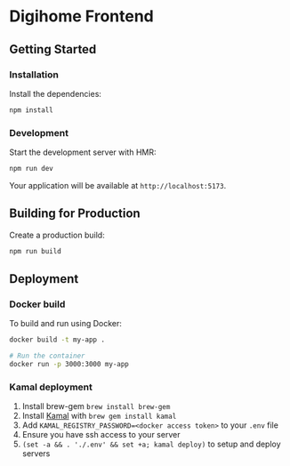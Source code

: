 # Digihome Frontend

## Getting Started

### Installation

Install the dependencies:

```bash
npm install
```

### Development

Start the development server with HMR:

```bash
npm run dev
```

Your application will be available at `http://localhost:5173`.

## Building for Production

Create a production build:

```bash
npm run build
```

## Deployment

### Docker build

To build and run using Docker:

```bash
docker build -t my-app .

# Run the container
docker run -p 3000:3000 my-app
```

### Kamal deployment

1. Install brew-gem `brew install brew-gem`
2. Install [Kamal](https://kamal.sh/) with `brew gem install kamal`
3. Add `KAMAL_REGISTRY_PASSWORD=<docker access token>` to your `.env` file
4. Ensure you have ssh access to your server
5. `(set -a && . './.env' && set +a; kamal deploy)` to setup and deploy servers
